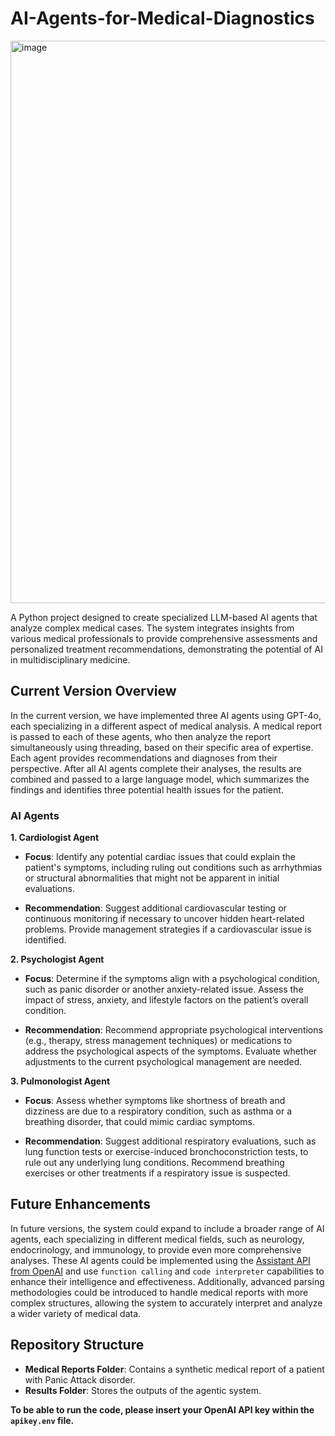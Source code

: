 # AI-Agents-for-Medical-Diagnostics

<img width="900" alt="image" src="https://github.com/user-attachments/assets/b7c87bf6-dfff-42fe-b8d1-9be9e6c7ce86">

A Python project designed to create specialized LLM-based AI agents that analyze complex medical cases. The system integrates insights from various medical professionals to provide comprehensive assessments and personalized treatment recommendations, demonstrating the potential of AI in multidisciplinary medicine.

## Current Version Overview

In the current version, we have implemented three AI agents using GPT-4o, each specializing in a different aspect of medical analysis. A medical report is passed to each of these agents, who then analyze the report simultaneously using threading, based on their specific area of expertise. Each agent provides recommendations and diagnoses from their perspective. After all AI agents complete their analyses, the results are combined and passed to a large language model, which summarizes the findings and identifies three potential health issues for the patient.

### AI Agents

**1. Cardiologist Agent**

- **Focus**: Identify any potential cardiac issues that could explain the patient's symptoms, including ruling out conditions such as arrhythmias or structural abnormalities that might not be apparent in initial evaluations.
  
- **Recommendation**: Suggest additional cardiovascular testing or continuous monitoring if necessary to uncover hidden heart-related problems. Provide management strategies if a cardiovascular issue is identified.

**2. Psychologist Agent**

- **Focus**: Determine if the symptoms align with a psychological condition, such as panic disorder or another anxiety-related issue. Assess the impact of stress, anxiety, and lifestyle factors on the patient’s overall condition.
  
- **Recommendation**: Recommend appropriate psychological interventions (e.g., therapy, stress management techniques) or medications to address the psychological aspects of the symptoms. Evaluate whether adjustments to the current psychological management are needed.

**3. Pulmonologist Agent**

- **Focus**: Assess whether symptoms like shortness of breath and dizziness are due to a respiratory condition, such as asthma or a breathing disorder, that could mimic cardiac symptoms.
  
- **Recommendation**: Suggest additional respiratory evaluations, such as lung function tests or exercise-induced bronchoconstriction tests, to rule out any underlying lung conditions. Recommend breathing exercises or other treatments if a respiratory issue is suspected.

## Future Enhancements

In future versions, the system could expand to include a broader range of AI agents, each specializing in different medical fields, such as neurology, endocrinology, and immunology, to provide even more comprehensive analyses. These AI agents could be implemented using the [Assistant API from OpenAI](https://platform.openai.com/docs/assistants/overview) and use `function calling` and `code interpreter` capabilities to enhance their intelligence and effectiveness. Additionally, advanced parsing methodologies could be introduced to handle medical reports with more complex structures, allowing the system to accurately interpret and analyze a wider variety of medical data.

## Repository Structure

- **Medical Reports Folder**: Contains a synthetic medical report of a patient with Panic Attack disorder.
- **Results Folder**: Stores the outputs of the agentic system.
  
**To be able to run the code, please insert your OpenAI API key within the `apikey.env` file.**
